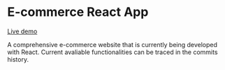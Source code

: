 # E-commerce React App

[Live demo](https://jegoree.github.io/react-ecommerce/)

A comprehensive e-commerce website that is currently being developed with React. Current avaliable functionalities can be traced in the commits history.
